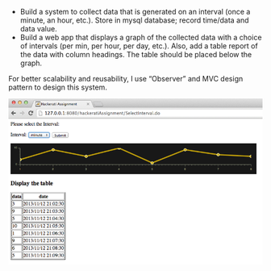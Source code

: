 
- Build a system to collect data that is generated on an interval (once a minute, an hour, etc.). Store in mysql database; record time/data and data value. 
- Build a web app that displays a graph of the collected data with a choice of intervals (per min, per hour, per day, etc.). Also, add a table report of the data with column headings. The table should be placed below the graph. 

For better scalability and reusability, I use “Observer” and MVC design pattern to design this system.

![](Result.png)
